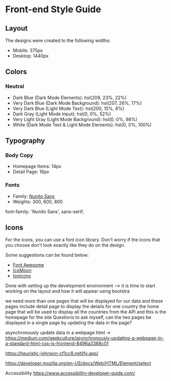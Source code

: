 # Front-end Style Guide

## Layout

The designs were created to the following widths:

- Mobile: 375px
- Desktop: 1440px

## Colors

### Neutral

- Dark Blue (Dark Mode Elements): hsl(209, 23%, 22%)
- Very Dark Blue (Dark Mode Background): hsl(207, 26%, 17%)
- Very Dark Blue (Light Mode Text): hsl(200, 15%, 8%)
- Dark Gray (Light Mode Input): hsl(0, 0%, 52%)
- Very Light Gray (Light Mode Background): hsl(0, 0%, 98%)
- White (Dark Mode Text & Light Mode Elements): hsl(0, 0%, 100%)

## Typography

### Body Copy

- Homepage Items: 14px
- Detail Page: 16px

### Fonts

- Family: [Nunito Sans](https://fonts.google.com/specimen/Nunito+Sans)
- Weights: 300, 600, 800

font-family: 'Nunito Sans', sans-serif;

## Icons

For the icons, you can use a font icon library. Don't worry if the icons that you choose don't look exactly like they do on the design.

Some suggestions can be found below:

- [Font Awesome](https://fontawesome.com)
- [IcoMoon](https://icomoon.io)
- [Ionicons](https://ionicons.com)

Done with setting up the development environment -->
it is time to start working on the layout and how it will appear using bootstra

we need more than one pages that will be displayed for our data and these pages include
detail page to display the details for one country
the home page that will be used to display all the countries from the API and this is the homepage for the site
Questions to ask myself, can the two pages be displayed in a single page by updating the data in the page?

<!-- we shall have one html file to display all of the required information -->

asynchronously update data in a webpage html -> https://medium.com/geekculture/asynchronously-updating-a-webpage-in-a-standard-html-css-js-frontend-8496a3388c01

<!-- link to the copy website  -->

https://heuristic-johnson-cf1cc8.netlify.app/

<!-- We are designing the front end cards first -->
<!-- read about the select html element -->

https://developer.mozilla.org/en-US/docs/Web/HTML/Element/select

Accessibility
https://www.accessibility-developer-guide.com/

<!--next we are now goint to load all the data from the API to the web page -->
